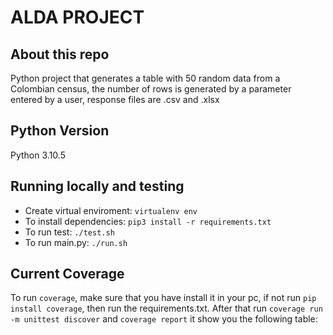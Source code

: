 # ALDA PROJECT

## About this repo

Python project that generates a table with 50 random data from a Colombian census, the number of rows is generated by a parameter entered by a user, response files are .csv and .xlsx 

## Python Version

Python 3.10.5 

## Running locally and testing

* Create virtual enviroment: `virtualenv env`
* To install dependencies: `pip3 install -r requirements.txt`
* To run test: `./test.sh` 
* To run main.py: `./run.sh`

## Current Coverage

To run `coverage`, make sure that you have install it in your pc, if not run `pip install coverage`, then run the requirements.txt. After that run `coverage run -m unittest discover` and `coverage report` it show you the following table:


